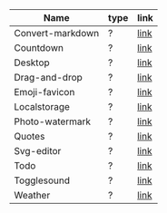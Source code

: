 | Name | type | link |
| --- | --- | --- |
| Convert-markdown | ? | [link](docs/convert-markdown) |
| Countdown | ? | [link](docs/countdown) |
| Desktop | ? | [link](docs/desktop) |
| Drag-and-drop | ? | [link](docs/drag-and-drop) |
| Emoji-favicon | ? | [link](docs/emoji-favicon) |
| Localstorage | ? | [link](docs/localstorage) |
| Photo-watermark | ? | [link](docs/photo-watermark) |
| Quotes | ? | [link](docs/quotes) |
| Svg-editor | ? | [link](docs/svg-editor) |
| Todo | ? | [link](docs/todo) |
| Togglesound | ? | [link](docs/togglesound) |
| Weather | ? | [link](docs/weather) |
